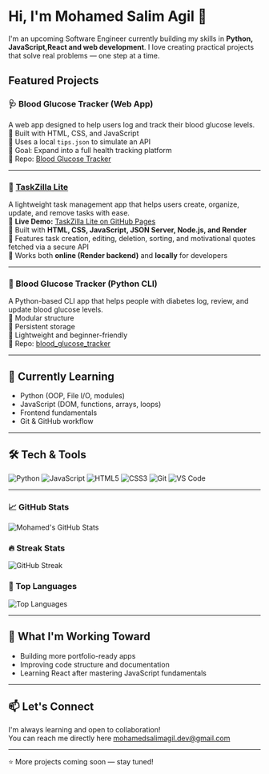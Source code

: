 # Hi, I'm Mohamed Salim Agil 👋

I'm an upcoming Software Engineer currently building my skills in **Python, JavaScript,React and web development**. I love creating practical projects that solve real problems — one step at a time.

## Featured Projects

### 🩺 Blood Glucose Tracker (Web App)
A web app designed to help users log and track their blood glucose levels.  
🔹 Built with HTML, CSS, and JavaScript  
🔹 Uses a local `tips.json` to simulate an API  
🔹 Goal: Expand into a full health tracking platform  
🔗 Repo: [Blood Glucose Tracker](https://github.com/mohamedsalimagil/Blood-Glucose-Tracker)

---
### 📝 [TaskZilla Lite](https://github.com/mohamedsalimagil/TaskZilla)
A lightweight task management app that helps users create, organize, update, and remove tasks with ease.  
🔹 **Live Demo:** [TaskZilla Lite on GitHub Pages](https://mohamedsalimagil.github.io/TaskZilla/)  
🔹 Built with **HTML, CSS, JavaScript, JSON Server, Node.js, and Render**  
🔹 Features task creation, editing, deletion, sorting, and motivational quotes fetched via a secure API  
🔹 Works both **online (Render backend)** and **locally** for developers  

---
### 🐍 Blood Glucose Tracker (Python CLI)
A Python-based CLI app that helps people with diabetes log, review, and update blood glucose levels.  
🔹 Modular structure  
🔹 Persistent storage  
🔹 Lightweight and beginner-friendly  
🔗 Repo: [blood_glucose_tracker](https://github.com/mohamedsalimagil/blood_glucose_tracker)


---

## 🌱 Currently Learning
- Python (OOP, File I/O, modules)
- JavaScript (DOM, functions, arrays, loops)
- Frontend fundamentals
- Git & GitHub workflow

---

## 🛠️ Tech & Tools
![Python](https://img.shields.io/badge/Python-3776AB?logo=python&logoColor=white)
![JavaScript](https://img.shields.io/badge/JavaScript-F7DF1E?logo=javascript&logoColor=black)
![HTML5](https://img.shields.io/badge/HTML5-E34F26?logo=html5&logoColor=white)
![CSS3](https://img.shields.io/badge/CSS3-1572B6?logo=css3&logoColor=white)
![Git](https://img.shields.io/badge/Git-F05032?logo=git&logoColor=white)
![VS Code](https://img.shields.io/badge/VS_Code-007ACC?logo=visualstudiocode&logoColor=white)

---

### 📈 GitHub Stats  
![Mohamed's GitHub Stats](https://github-readme-stats.vercel.app/api?username=mohamedsalimagil&show_icons=true&include_all_commits=true&count_private=true&hide_border=true)

### 🔥 Streak Stats  
![GitHub Streak](https://streak-stats.demolab.com/?user=mohamedsalimagil&hide_border=true)

### 🧠 Top Languages  
![Top Languages](https://github-readme-stats.vercel.app/api/top-langs/?username=mohamedsalimagil&layout=compact&hide_border=true)



---

## 📌 What I'm Working Toward
- Building more portfolio-ready apps
- Improving code structure and documentation
- Learning React after mastering JavaScript fundamentals

---

## 📫 Let's Connect
I'm always learning and open to collaboration!  
You can reach me directly here mohamedsalimagil.dev@gmail.com

---
⭐️ More projects coming soon — stay tuned!

